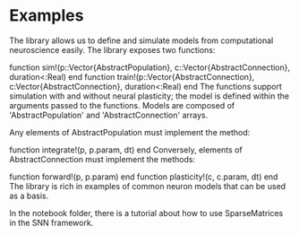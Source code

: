 # Examples


The library allows us to define and simulate models from computational neuroscience easily. The library exposes two functions:

function sim!(p::Vector{AbstractPopulation}, c::Vector{AbstractConnection}, duration<:Real) end
function train!(p::Vector{AbstractConnection}, c:Vector{AbstractConnection}, duration<:Real) end
The functions support simulation with and without neural plasticity; the model is defined within the arguments passed to the functions. Models are composed of 'AbstractPopulation' and 'AbstractConnection' arrays.

Any elements of AbstractPopulation must implement the method:

function integrate!(p, p.param, dt) end
Conversely, elements of AbstractConnection must implement the methods:

function forward!(p, p.param) end
function plasticity!(c, c.param, dt) end
The library is rich in examples of common neuron models that can be used as a basis.

In the notebook folder, there is a tutorial about how to use SparseMatrices in the SNN framework.